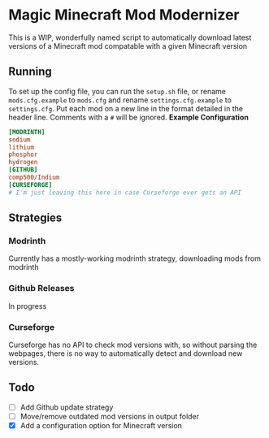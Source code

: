 # Magic Minecraft Mod Modernizer
This is a WIP, wonderfully named script to automatically download latest versions of a Minecraft mod compatable with a given Minecraft version
## Running
To set up the config file, you can run the `setup.sh` file, or rename `mods.cfg.example` to `mods.cfg` and rename `settings.cfg.example` to `settings.cfg`. Put each mod on a new line in the format detailed in the header line. Comments with a `#` will be ignored.
**Example Configuration**
```ini
[MODRINTH]
sodium
lithium
phosphor
hydrogen
[GITHUB]
comp500/Indium
[CURSEFORGE]
# I'm just leaving this here in case Curseforge ever gets an API
```
## Strategies

### Modrinth
Currently has a mostly-working modrinth strategy, downloading mods from modrinth

### Github Releases
In progress

### Curseforge
Curseforge has no API to check mod versions with, so without parsing the webpages, there is no way to automatically detect and download new versions. 

## Todo
- [ ] Add Github update strategy
- [ ] Move/remove outdated mod versions in output folder
- [x] Add a configuration option for Minecraft version
